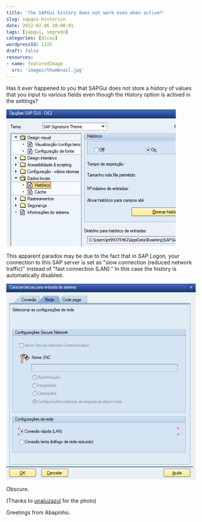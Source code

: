 ```yaml
---
title: 'The SAPGui history does not work even when active?'
slug: sapgui-historico
date: 2012-02-06 10:00:01
tags: [sapgui, segredo]
categories: [dicas]
wordpressId: 1325
draft: false
resources:
- name: featuredImage
  src: 'images/thumbnail.jpg'
---
```

Has it ever happened to you that SAPGui does not store a history of values that you input to various fields even though the History option is actived in the settings?

<!--more-->

![SAPGui - Opções - Histórico][1]

This apparent paradox may be due to the fact that in _SAP Logon,_ your connection to this SAP server is set as "slow connection (reduced network traffic)" instead of "fast connection (LAN)." In this case the history is automatically disabled.

![SAP Logon - Conexão - Rede][2]

Obscure.

(Thanks to [unaluzazul][3] for the photo)

Greetings from Abapinho.

   [1]: images/sapgui-opcoes-historico.png (SAPGui - Opções - Histórico)
   [2]: images/saplogon-coneccao-rede.png (SAP Logon - Conexão - Rede)
   [3]: https://www.flickr.com/photos/unaluzazul/2484113976/
